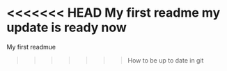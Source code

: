 <<<<<<< HEAD
My first readme
my update is ready now
=======
My first readmue
>>>>>>> How to be up to date in git

